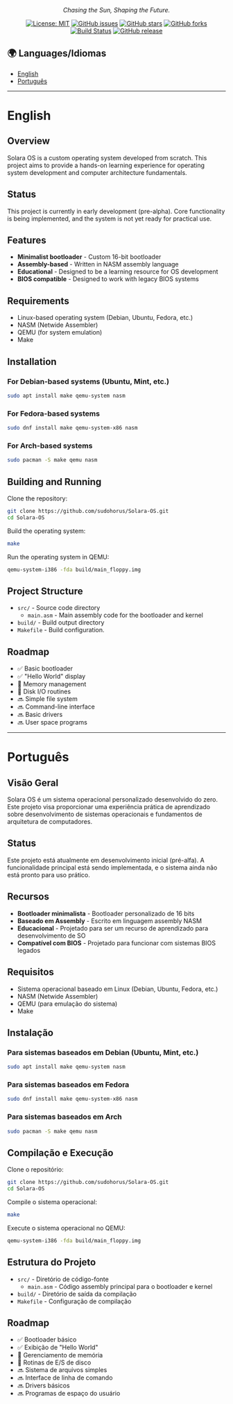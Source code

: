 <div align="center">
  <!--
  ```
    ██████  ▒█████   ██▓    ▄▄▄       ██▀███   ▄▄▄          ▒█████    ██████ 
  ▒██    ▒ ▒██▒  ██▒▓██▒   ▒████▄    ▓██ ▒ ██▒▒████▄       ▒██▒  ██▒▒██    ▒ 
  ░ ▓██▄   ▒██░  ██▒▒██░   ▒██  ▀█▄  ▓██ ░▄█ ▒▒██  ▀█▄     ▒██░  ██▒░ ▓██▄   
    ▒   ██▒▒██   ██░▒██░   ░██▄▄▄▄██ ▒██▀▀█▄  ░██▄▄▄▄██    ▒██   ██░  ▒   ██▒
  ▒██████▒▒░ ████▓▒░░██████▒▓█   ▓██▒░██▓ ▒██▒ ▓█   ▓██▒   ░ ████▓▒░▒██████▒▒
  ▒ ▒▓▒ ▒ ░░ ▒░▒░▒░ ░ ▒░▓  ░▒▒   ▓▒█░░ ▒▓ ░▒▓░ ▒▒   ▓▒█░   ░ ▒░▒░▒░ ▒ ▒▓▒ ▒ ░
  ░ ░▒  ░ ░  ░ ▒ ▒░ ░ ░ ▒  ░ ▒   ▒▒ ░  ░▒ ░ ▒░  ▒   ▒▒ ░     ░ ▒ ▒░ ░ ░▒  ░ ░
  ░  ░  ░  ░ ░ ░ ▒    ░ ░    ░   ▒     ░░   ░   ░   ▒      ░ ░ ░ ▒  ░  ░  ░  
        ░      ░ ░      ░  ░     ░  ░   ░           ░  ░       ░ ░        ░  
  ```
  -->
  
  <p><em>Chasing the Sun, Shaping the Future.</em></p>
  
  [![License: MIT](https://img.shields.io/badge/License-MIT-yellow.svg)](https://opensource.org/licenses/MIT)
  [![GitHub issues](https://img.shields.io/github/issues/sudohorus/Solara-OS)](https://github.com/sudohorus/Solara-OS/issues)
  [![GitHub stars](https://img.shields.io/github/stars/sudohorus/Solara-OS)](https://github.com/sudohorus/Solara-OS/stargazers)
  [![GitHub forks](https://img.shields.io/github/forks/sudohorus/Solara-OS)](https://github.com/sudohorus/Solara-OS/network)
  [![Build Status](https://img.shields.io/badge/build-passing-brightgreen)](https://github.com/sudohorus/Solara-OS)
  [![GitHub release](https://img.shields.io/badge/release-v0.1--alpha-blue)](https://github.com/sudohorus/Solara-OS/releases)
</div>

## 🌍 Languages/Idiomas
- [English](#english)
- [Português](#português)

---

<a name="english"></a>
# English

## Overview
Solara OS is a custom operating system developed from scratch. This project aims to provide a hands-on learning experience for operating system development and computer architecture fundamentals.

## Status
This project is currently in early development (pre-alpha). Core functionality is being implemented, and the system is not yet ready for practical use.

## Features
- **Minimalist bootloader** - Custom 16-bit bootloader
- **Assembly-based** - Written in NASM assembly language
- **Educational** - Designed to be a learning resource for OS development
- **BIOS compatible** - Designed to work with legacy BIOS systems

## Requirements
- Linux-based operating system (Debian, Ubuntu, Fedora, etc.)
- NASM (Netwide Assembler)
- QEMU (for system emulation)
- Make

## Installation

### For Debian-based systems (Ubuntu, Mint, etc.)
```bash
sudo apt install make qemu-system nasm
```

### For Fedora-based systems
```bash
sudo dnf install make qemu-system-x86 nasm
```

### For Arch-based systems
```bash
sudo pacman -S make qemu nasm
```

## Building and Running

Clone the repository:
```bash
git clone https://github.com/sudohorus/Solara-OS.git
cd Solara-OS
```

Build the operating system:
```bash
make
```

Run the operating system in QEMU:
```bash
qemu-system-i386 -fda build/main_floppy.img
```

## Project Structure
- `src/` - Source code directory
  - `main.asm` - Main assembly code for the bootloader and kernel
- `build/` - Build output directory
- `Makefile` - Build configuration.

## Roadmap
- ✅ Basic bootloader
- ✅ "Hello World" display
- 🔄 Memory management
- 🔄 Disk I/O routines
- 🔜 Simple file system
- 🔜 Command-line interface
- 🔜 Basic drivers
- 🔜 User space programs

---

<a name="português"></a>
# Português

## Visão Geral
Solara OS é um sistema operacional personalizado desenvolvido do zero. Este projeto visa proporcionar uma experiência prática de aprendizado sobre desenvolvimento de sistemas operacionais e fundamentos de arquitetura de computadores.

## Status
Este projeto está atualmente em desenvolvimento inicial (pré-alfa). A funcionalidade principal está sendo implementada, e o sistema ainda não está pronto para uso prático.

## Recursos
- **Bootloader minimalista** - Bootloader personalizado de 16 bits
- **Baseado em Assembly** - Escrito em linguagem assembly NASM
- **Educacional** - Projetado para ser um recurso de aprendizado para desenvolvimento de SO
- **Compatível com BIOS** - Projetado para funcionar com sistemas BIOS legados

## Requisitos
- Sistema operacional baseado em Linux (Debian, Ubuntu, Fedora, etc.)
- NASM (Netwide Assembler)
- QEMU (para emulação do sistema)
- Make

## Instalação

### Para sistemas baseados em Debian (Ubuntu, Mint, etc.)
```bash
sudo apt install make qemu-system nasm
```

### Para sistemas baseados em Fedora
```bash
sudo dnf install make qemu-system-x86 nasm
```

### Para sistemas baseados em Arch
```bash
sudo pacman -S make qemu nasm
```

## Compilação e Execução

Clone o repositório:
```bash
git clone https://github.com/sudohorus/Solara-OS.git
cd Solara-OS
```

Compile o sistema operacional:
```bash
make
```

Execute o sistema operacional no QEMU:
```bash
qemu-system-i386 -fda build/main_floppy.img
```

## Estrutura do Projeto
- `src/` - Diretório de código-fonte
  - `main.asm` - Código assembly principal para o bootloader e kernel
- `build/` - Diretório de saída da compilação
- `Makefile` - Configuração de compilação

## Roadmap
- ✅ Bootloader básico
- ✅ Exibição de "Hello World"
- 🔄 Gerenciamento de memória
- 🔄 Rotinas de E/S de disco
- 🔜 Sistema de arquivos simples
- 🔜 Interface de linha de comando
- 🔜 Drivers básicos
- 🔜 Programas de espaço do usuário


